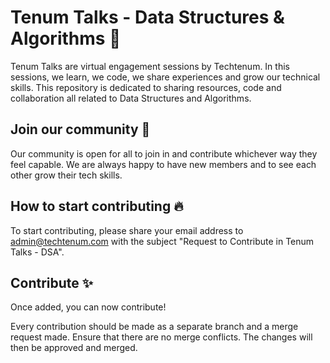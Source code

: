 # Tenum Talks - Data Structures & Algorithms 📝

Tenum Talks are virtual engagement sessions by Techtenum. In this sessions, we learn, we code, we share experiences and grow our technical skills. This repository is dedicated to sharing resources, code and collaboration all related to Data Structures and Algorithms.

## Join our community 🚀

Our community is open for all to join in and contribute whichever way they feel capable. We are always happy to have new members and to see each other grow their tech skills.

## How to start contributing 🔥

To start contributing, please share your email address to admin@techtenum.com with the subject "Request to Contribute in Tenum Talks - DSA".

## Contribute ✨

Once added, you can now contribute!

Every contribution should be made as a separate branch and a merge request made. Ensure that there are no merge conflicts. The changes will then be approved and merged.
